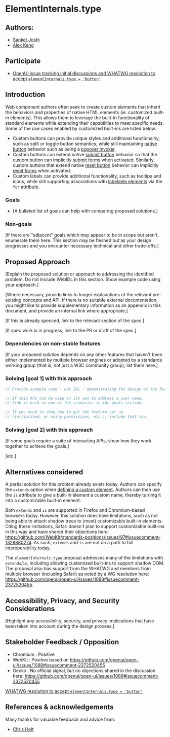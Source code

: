 # ElementInternals.type

## Authors:

- [Sanket Joshi](https://github.com/sanketj)
- [Alex Keng](https://github.com/alexkeng)

## Participate
  - [OpenUI issue tracking initial discussions and WHATWG resolution to accept `elementInternals.type = 'button'`](https://github.com/openui/open-ui/issues/1088)

## Introduction

Web component authors often seek to create custom elements that inherit the behaviors and properties of native HTML elements (ie. customized built-in elements). This allows them to leverage the built-in functionality of standard elements while extending their capabilities to meet specific needs. Some of the use cases enabled by customized built-ins are listed below.

- Custom buttons can provide unique styles and additional functionality, such as split or toggle button semantics, while still maintaining [native button](https://html.spec.whatwg.org/multipage/form-elements.html#attr-button-type-button) behavior such as being a [popover invoker](https://html.spec.whatwg.org/multipage/popover.html#popoverinvokerelement).
- Custom buttons can extend native [submit button](https://html.spec.whatwg.org/multipage/form-elements.html#attr-button-type-submit) behavior so that the custom button can implicitly [submit forms](https://html.spec.whatwg.org/multipage/form-control-infrastructure.html#concept-form-submit) when activated. Similarly, custom buttons that extend native [reset button](https://html.spec.whatwg.org/multipage/form-elements.html#attr-button-type-reset) behavior can implicitly [reset forms](https://html.spec.whatwg.org/multipage/form-control-infrastructure.html#concept-form-reset) when activated.
- Custom labels can provide additional functionality, such as tooltips and icons, while still supporting associations with [labelable elements](https://html.spec.whatwg.org/multipage/forms.html#category-label) via the `for` attribute.

### Goals

- [A bulleted list of goals can help with comparing proposed solutions.]

### Non-goals

[If there are "adjacent" goals which may appear to be in scope but aren't,
enumerate them here. This section may be fleshed out as your design progresses and you encounter necessary technical and other trade-offs.]

## Proposed Approach

[Explain the proposed solution or approach to addressing the identified problem.
Do not include WebIDL in this section.
Show example code using your approach.]

[Where necessary, provide links to longer explanations of the relevant pre-existing concepts and API.
If there is no suitable external documentation, you might like to provide supplementary information as an appendix in this document, and provide an internal link where appropriate.]

[If this is already specced, link to the relevant section of the spec.]

[If spec work is in progress, link to the PR or draft of the spec.]

### Dependencies on non-stable features

[If your proposed solution depends on any other features that haven't been either implemented by
multiple browser engines or adopted by a standards working group (that is, not just a W3C community
group), list them here.]

### Solving [goal 1] with this approach

```js
// Provide example code - not IDL - demonstrating the design of the feature.

// If this API can be used on its own to address a user need,
// link it back to one of the scenarios in the goals section.

// If you need to show how to get the feature set up
// (initialized, or using permissions, etc.), include that too.
```

### Solving [goal 2] with this approach

[If some goals require a suite of interacting APIs, show how they work together to achieve the goals.]

[etc.]

## Alternatives considered

A partial solution for this problem already exists today. Authors can specify the `extends` option when [defining a custom element](https://html.spec.whatwg.org/multipage/custom-elements.html#dom-customelementregistry-define). Authors can then use the `is` attribute to give a built-in element a custom name, thereby turning it into a customizable built-in element.

Both `extends` and `is` are supported in Firefox and Chromium-based browsers today. However, this solution does have limitations, such as not being able to attach shadow trees to (most) customizable built-in elements. Citing these limitations, Safari doesn't plan to support customizable built-ins in this way and have shared their objections here: https://github.com/WebKit/standards-positions/issues/97#issuecomment-1328880274. As such, `extends` and `is` are not on a path to full interoperability today.

The `elementInternals.type` proposal addresses many of the limitations with `extends`/`is`, including allowing customized built-ins to support shadow DOM. The proposal also has support from the WHATWG and members from multiple browser (including Safari) as noted by a WG resolution here: https://github.com/openui/open-ui/issues/1088#issuecomment-2372520455.


## Accessibility, Privacy, and Security Considerations

[Highlight any accessibility, security, and privacy implications that have been taken into account
during the design process.]

## Stakeholder Feedback / Opposition

- Chromium : Positive
- WebKit : Positive based on https://github.com/openui/open-ui/issues/1088#issuecomment-2372520455
- Gecko : No official signal, but no objections shared in the discussion here: https://github.com/openui/open-ui/issues/1088#issuecomment-2372520455

[WHATWG resolution to accept `elementInternals.type = 'button'`](https://github.com/openui/open-ui/issues/1088#issuecomment-2372520455)

## References & acknowledgements

Many thanks for valuable feedback and advice from:

- [Chris Holt](https://github.com/chrisdholt)